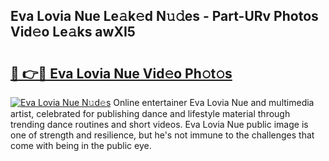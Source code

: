 ## Eva Lovia Nue Le𝚊k𝚎d N𝚞𝚍es - Part-URv Photos Vid𝚎o Le𝚊ks awXI5

# <h2><a href="http://fb6whxu.evod.top/?m=Eva+Lovia+Nue">🔗 👉🔴 Eva Lovia Nue Vid𝚎o Ph𝚘t𝚘s</a></h2>

[![Eva Lovia Nue N𝚞d𝚎s](https://i.imgur.com/8V9OHl7.gif)](http://fb6whxu.evod.top/?m=Eva+Lovia+Nue)
Online entertainer Eva Lovia Nue and multimedia artist, celebrated for publishing dance and lifestyle material through trending dance routines and short videos. Eva Lovia Nue public image is one of strength and resilience, but he's not immune to the challenges that come with being in the public eye. 
